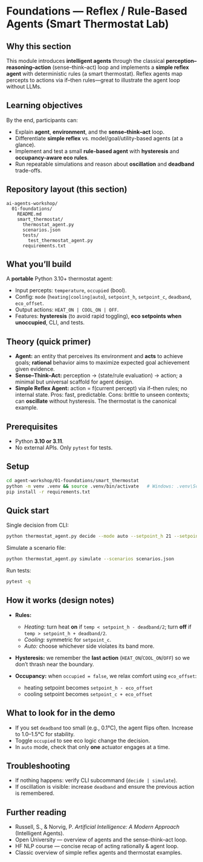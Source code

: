 # Foundations — Reflex / Rule-Based Agents (Smart Thermostat Lab)

## Why this section

This module introduces **intelligent agents** through the classical **perception–reasoning–action** (sense–think–act) loop and implements a **simple reflex agent** with deterministic rules (a smart thermostat). Reflex agents map percepts to actions via if–then rules—great to illustrate the agent loop without LLMs.

## Learning objectives

By the end, participants can:

* Explain **agent**, **environment**, and the **sense–think–act** loop.
* Differentiate **simple reflex** vs. model/goal/utility-based agents (at a glance).
* Implement and test a small **rule-based agent** with **hysteresis** and **occupancy-aware eco rules**.
* Run repeatable simulations and reason about **oscillation** and **deadband** trade-offs.

## Repository layout (this section)

```
ai-agents-workshop/
  01-foundations/
    README.md
    smart_thermostat/
      thermostat_agent.py
      scenarios.json
      tests/
        test_thermostat_agent.py
      requirements.txt
```

## What you’ll build

A **portable** Python 3.10+ thermostat agent:

* Input percepts: `temperature`, `occupied` (bool).
* Config: `mode` (`heating|cooling|auto`), `setpoint_h`, `setpoint_c`, `deadband`, `eco_offset`.
* Output actions: `HEAT_ON | COOL_ON | OFF`.
* Features: **hysteresis** (to avoid rapid toggling), **eco setpoints when unoccupied**, CLI, and tests.

## Theory (quick primer)

* **Agent:** an entity that perceives its environment and **acts** to achieve goals; **rational** behavior aims to maximize expected goal achievement given evidence.
* **Sense–Think–Act:** perception → (state/rule evaluation) → action; a minimal but universal scaffold for agent design.
* **Simple Reflex Agent:** action = f(current percept) via if–then rules; no internal state. Pros: fast, predictable. Cons: brittle to unseen contexts; can **oscillate** without hysteresis. The thermostat is the canonical example.

## Prerequisites

* Python **3.10 or 3.11**.
* No external APIs. Only `pytest` for tests.

## Setup

```bash
cd agent-workshop/01-foundations/smart_thermostat
python -m venv .venv && source .venv/bin/activate   # Windows: .venv\Scripts\activate
pip install -r requirements.txt
```

## Quick start

Single decision from CLI:

```bash
python thermostat_agent.py decide --mode auto --setpoint_h 21 --setpoint_c 24 --deadband 1.0 --eco_offset 2.0 --occupied true --temp 19.2
```

Simulate a scenario file:

```bash
python thermostat_agent.py simulate --scenarios scenarios.json
```

Run tests:

```bash
pytest -q
```

## How it works (design notes)

* **Rules:**

  * *Heating:* turn heat **on** if `temp < setpoint_h - deadband/2`; turn **off** if `temp > setpoint_h + deadband/2`.
  * *Cooling:* symmetric for `setpoint_c`.
  * *Auto:* choose whichever side violates its band more.
* **Hysteresis:** we remember the **last action** (`HEAT_ON`/`COOL_ON`/`OFF`) so we don’t thrash near the boundary.
* **Occupancy:** when `occupied = false`, we relax comfort using `eco_offset`:

  * heating setpoint becomes `setpoint_h - eco_offset`
  * cooling setpoint becomes `setpoint_c + eco_offset`

## What to look for in the demo

* If you set `deadband` too small (e.g., 0.1°C), the agent flips often. Increase to 1.0–1.5°C for stability.
* Toggle `occupied` to see eco logic change the decision.
* In `auto` mode, check that only **one** actuator engages at a time.

## Troubleshooting

* If nothing happens: verify CLI subcommand (`decide | simulate`).
* If oscillation is visible: increase `deadband` and ensure the previous action is remembered.

## Further reading

* Russell, S., & Norvig, P. *Artificial Intelligence: A Modern Approach* (Intelligent Agents).
* Open University — overview of agents and the sense–think–act loop.
* HF NLP course — concise recap of acting rationally & agent loop.
* Classic overview of simple reflex agents and thermostat examples.
